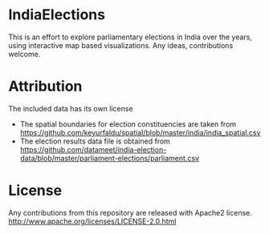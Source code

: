 IndiaElections
==============

This is an effort to explore parliamentary elections in India over the years, using interactive map based visualizations.
Any ideas, contributions welcome.


Attribution
===========

The included data has its own license

* The spatial boundaries for election constituencies are taken from https://github.com/keyurfaldu/spatial/blob/master/india/india_spatial.csv
* The election results data file is obtained from https://github.com/datameet/india-election-data/blob/master/parliament-elections/parliament.csv

License
=======

Any contributions from this repository are released with Apache2 license.
http://www.apache.org/licenses/LICENSE-2.0.html
